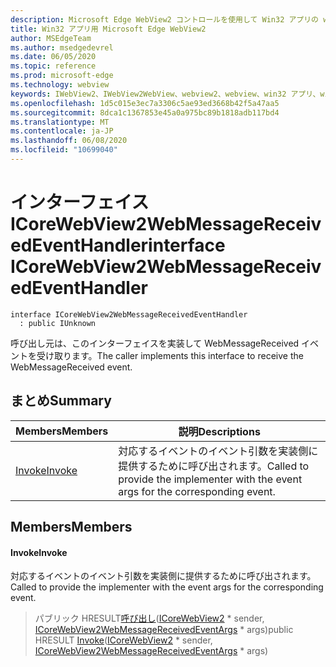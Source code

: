 ```yaml
---
description: Microsoft Edge WebView2 コントロールを使用して Win32 アプリの web コンテンツをホストする
title: Win32 アプリ用 Microsoft Edge WebView2
author: MSEdgeTeam
ms.author: msedgedevrel
ms.date: 06/05/2020
ms.topic: reference
ms.prod: microsoft-edge
ms.technology: webview
keywords: IWebView2、IWebView2WebView、webview2、webview、win32 アプリ、win32、edge、ICoreWebView2、ICoreWebView2Controller、browser control、edge html
ms.openlocfilehash: 1d5c015e3ec7a3306c5ae93ed3668b42f5a47aa5
ms.sourcegitcommit: 8dca1c1367853e45a0a975bc89b1818adb117bd4
ms.translationtype: MT
ms.contentlocale: ja-JP
ms.lasthandoff: 06/08/2020
ms.locfileid: "10699040"
---
```

# <span data-ttu-id="b8218-104">インターフェイス ICoreWebView2WebMessageReceivedEventHandler</span><span class="sxs-lookup"><span data-stu-id="b8218-104">interface ICoreWebView2WebMessageReceivedEventHandler</span></span> 

```
interface ICoreWebView2WebMessageReceivedEventHandler
  : public IUnknown
```

<span data-ttu-id="b8218-105">呼び出し元は、このインターフェイスを実装して WebMessageReceived イベントを受け取ります。</span><span class="sxs-lookup"><span data-stu-id="b8218-105">The caller implements this interface to receive the WebMessageReceived event.</span></span>

## <span data-ttu-id="b8218-106">まとめ</span><span class="sxs-lookup"><span data-stu-id="b8218-106">Summary</span></span>

 <span data-ttu-id="b8218-107">Members</span><span class="sxs-lookup"><span data-stu-id="b8218-107">Members</span></span>                        | <span data-ttu-id="b8218-108">説明</span><span class="sxs-lookup"><span data-stu-id="b8218-108">Descriptions</span></span>
--------------------------------|---------------------------------------------
[<span data-ttu-id="b8218-109">Invoke</span><span class="sxs-lookup"><span data-stu-id="b8218-109">Invoke</span></span>](#invoke) | <span data-ttu-id="b8218-110">対応するイベントのイベント引数を実装側に提供するために呼び出されます。</span><span class="sxs-lookup"><span data-stu-id="b8218-110">Called to provide the implementer with the event args for the corresponding event.</span></span>

## <span data-ttu-id="b8218-111">Members</span><span class="sxs-lookup"><span data-stu-id="b8218-111">Members</span></span>

#### <span data-ttu-id="b8218-112">Invoke</span><span class="sxs-lookup"><span data-stu-id="b8218-112">Invoke</span></span> 

<span data-ttu-id="b8218-113">対応するイベントのイベント引数を実装側に提供するために呼び出されます。</span><span class="sxs-lookup"><span data-stu-id="b8218-113">Called to provide the implementer with the event args for the corresponding event.</span></span>

> <span data-ttu-id="b8218-114">パブリック HRESULT[呼び出し](#invoke)([ICoreWebView2](icorewebview2.md) \* sender, [ICoreWebView2WebMessageReceivedEventArgs](icorewebview2webmessagereceivedeventargs.md) \* args)</span><span class="sxs-lookup"><span data-stu-id="b8218-114">public HRESULT [Invoke](#invoke)([ICoreWebView2](icorewebview2.md) \* sender, [ICoreWebView2WebMessageReceivedEventArgs](icorewebview2webmessagereceivedeventargs.md) \* args)</span></span>

